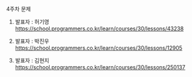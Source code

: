 4주차 문제

1. 발표자 : 허기영
https://school.programmers.co.kr/learn/courses/30/lessons/43238

2. 발표자 : 박진우
https://school.programmers.co.kr/learn/courses/30/lessons/12905

3. 발표자 : 김현지
https://school.programmers.co.kr/learn/courses/30/lessons/250137
